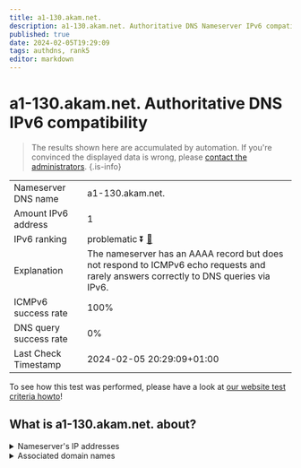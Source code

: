 ```yaml
---
title: a1-130.akam.net.
description: a1-130.akam.net. Authoritative DNS Nameserver IPv6 compatibility
published: true
date: 2024-02-05T19:29:09
tags: authdns, rank5
editor: markdown
---
```


# a1-130.akam.net. Authoritative DNS IPv6 compatibility

> The results shown here are accumulated by automation. If you're convinced the displayed data is wrong, please [contact the administrators](/howto/chat). 
{.is-info}




|   |   |
| - | - |
| Nameserver DNS name | a1-130.akam.net.
| Amount IPv6 address | 1
| IPv6 ranking | problematic :arrow_double_down: [🔗](/howto/ranking) |
| Explanation | The nameserver has an AAAA record but does not respond to ICMPv6 echo requests and rarely answers correctly to DNS queries via IPv6. |
| ICMPv6 success rate | 100%|
| DNS query success rate | 0% |
| Last Check Timestamp | 2024-02-05 20:29:09+01:00 |

To see how this test was performed, please have a look at [our website test criteria howto](/howto/testcriteria/authdns)!


## What is a1-130.akam.net. about?




<details>
<summary>Nameserver's IP addresses</summary>

2600:1401:2::82

</details>



<details>
<summary>Associated domain names</summary>

www.peacocktv.com

</details>
